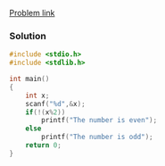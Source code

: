 [Problem link](https://codeforwin.org/c-programming/c-program-to-check-even-odd)
### Solution
```C
#include <stdio.h>
#include <stdlib.h>

int main()
{
    int x;
    scanf("%d",&x);
    if(!(x%2))
        printf("The number is even");
    else
        printf("The number is odd");
    return 0;
}
```

